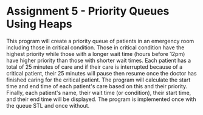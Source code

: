# Assignment 5 - Priority Queues Using Heaps

This program will create a priority queue of patients in an emergency room including those in critical condition. 
Those in critical condition have the highest priority while those with a longer wait time (hours before 12pm) have 
higher priority than those with shorter wait times. Each patient has a total of 25 minutes of care and if their 
care is interrupted because of a critical patient, their 25 minutes will pause then resume once the doctor has finished 
caring for the critical patient. The program will calculate the start time and end time of each patient's care based 
on this and their priority. Finally, each patient's name, their wait time (or condition), their start time, and
their end time will be displayed. The program is implemented once with the queue STL and once without.
